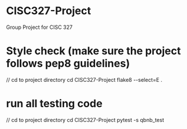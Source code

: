 # CISC327-Project
Group Project for CISC 327

# Style check (make sure the project follows pep8 guidelines)
// cd to project directory
cd CISC327-Project
flake8 --select=E .

# run all testing code 
// cd to project directory
cd CISC327-Project
pytest -s qbnb_test